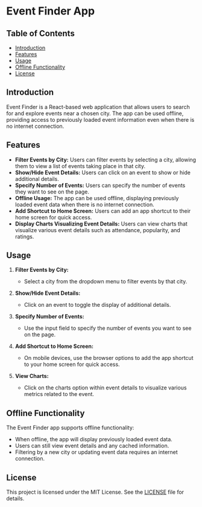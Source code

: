 # Event Finder App

## Table of Contents
- [Introduction](#introduction)
- [Features](#features)
- [Usage](#usage)
- [Offline Functionality](#offline-functionality)
- [License](#license)

## Introduction
Event Finder is a React-based web application that allows users to search for and explore events near a chosen city. The app can be used offline, providing access to previously loaded event information even when there is no internet connection.

## Features
- **Filter Events by City:** Users can filter events by selecting a city, allowing them to view a list of events taking place in that city.
- **Show/Hide Event Details:** Users can click on an event to show or hide additional details.
- **Specify Number of Events:** Users can specify the number of events they want to see on the page.
- **Offline Usage:** The app can be used offline, displaying previously loaded event data when there is no internet connection.
- **Add Shortcut to Home Screen:** Users can add an app shortcut to their home screen for quick access.
- **Display Charts Visualizing Event Details:** Users can view charts that visualize various event details such as attendance, popularity, and ratings.

## Usage
1. **Filter Events by City:**
   - Select a city from the dropdown menu to filter events by that city.

2. **Show/Hide Event Details:**
   - Click on an event to toggle the display of additional details.

3. **Specify Number of Events:**
   - Use the input field to specify the number of events you want to see on the page.

4. **Add Shortcut to Home Screen:**
   - On mobile devices, use the browser options to add the app shortcut to your home screen for quick access.

5. **View Charts:**
   - Click on the charts option within event details to visualize various metrics related to the event.

## Offline Functionality
The Event Finder app supports offline functionality:
- When offline, the app will display previously loaded event data.
- Users can still view event details and any cached information.
- Filtering by a new city or updating event data requires an internet connection.


## License
This project is licensed under the MIT License. See the [LICENSE](LICENSE) file for details.
